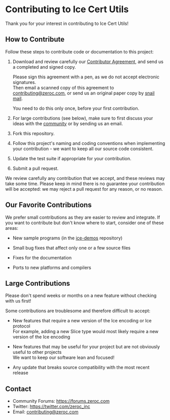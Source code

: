 # Contributing to Ice Cert Utils

Thank you for your interest in contributing to Ice Cert Utils!

## How to Contribute

Follow these steps to contribute code or documentation to this project:

1. Download and review carefully our [Contributor Agreement](https://zeroc.com/download/ZeroCContributorAgreement.pdf), and send us a completed and signed copy.

   Please sign this agreement with a pen, as we do not accept electronic signatures.<br/>
   Then email a scanned copy of this agreement to contributing@zeroc.com, or send us an original paper copy by [snail mail](https://zeroc.com/about.html#contact).

   You need to do this only once, before your first contribution.

2. For large contributions (see below), make sure to first discuss your ideas with the [community](https://forums.zeroc.com) or by sending us an email.

3. Fork this repository.

4. Follow this project's naming and coding conventions when implementing your contribution - we want to keep all our source code consistent.

5. Update the test suite if appropriate for your contribution.

6. Submit a pull request.

We review carefully any contribution that we accept, and these reviews may take some time. Please keep in mind there is no guarantee your contribution will be accepted: we may reject a pull request for any reason, or no reason.

## Our Favorite Contributions

We prefer small contributions as they are easier to review and integrate. If you want to contribute but don't know where to start, consider one of these areas:

 * New sample programs (in the [ice-demos](https://github.com/zeroc-ice/ice-demos) repository)

 * Small bug fixes that affect only one or a few source files

 * Fixes for the documentation

 * Ports to new platforms and compilers

## Large Contributions

Please don't spend weeks or months on a new feature without checking with us first!

Some contributions are troublesome and therefore difficult to accept:

 * New features that require a new version of the Ice encoding or Ice protocol<br/>
   For example, adding a new Slice type would most likely require a new version of the Ice encoding

 * New features that may be useful for your project but are not obviously useful to other projects<br/>
   We want to keep our software lean and focused!

 * Any update that breaks source compatibility with the most recent release

## Contact

 * Community Forums: https://forums.zeroc.com
 * Twitter: https://twitter.com/zeroc_inc
 * Email: contributing@zeroc.com
